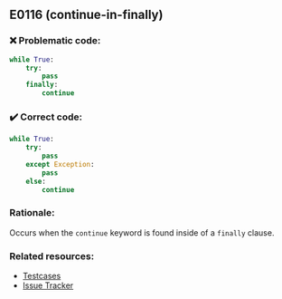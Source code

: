 ## E0116 (continue-in-finally)

### :x: Problematic code:

```python
while True:
    try:
        pass
    finally:
        continue
```

### :heavy_check_mark: Correct code:

```python
while True:
    try:
        pass
    except Exception:
        pass
    else:
        continue
```

### Rationale:

Occurs when the `continue` keyword is found inside of a `finally` clause.

### Related resources:

- [Testcases](https://github.com/PyCQA/pylint/blob/master/tests/functional/c/continue_in_finally.py)
- [Issue Tracker](https://github.com/PyCQA/pylint/issues?q=is%3Aissue+%22continue-in-finally%22+OR+%22E0116%22)
